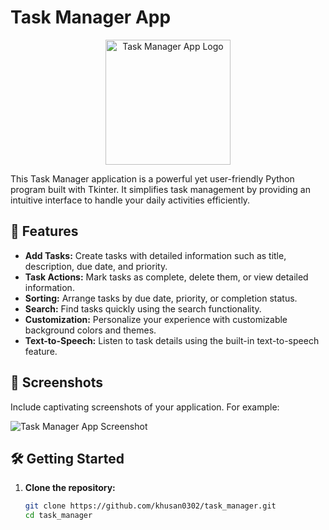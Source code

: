 # Task Manager App

<p align="center">
  <img src="https://your-image-url.com" alt="Task Manager App Logo" width="200">
</p>

This Task Manager application is a powerful yet user-friendly Python program built with Tkinter. It simplifies task management by providing an intuitive interface to handle your daily activities efficiently.

## 🚀 Features

- **Add Tasks:** Create tasks with detailed information such as title, description, due date, and priority.
- **Task Actions:** Mark tasks as complete, delete them, or view detailed information.
- **Sorting:** Arrange tasks by due date, priority, or completion status.
- **Search:** Find tasks quickly using the search functionality.
- **Customization:** Personalize your experience with customizable background colors and themes.
- **Text-to-Speech:** Listen to task details using the built-in text-to-speech feature.

## 🌈 Screenshots

Include captivating screenshots of your application. For example:

![Task Manager App Screenshot](C:\Users\IFtech\Desktop\task_manager_screenshot.png)

## 🛠️ Getting Started

1. **Clone the repository:**

   ```bash
   git clone https://github.com/khusan0302/task_manager.git
   cd task_manager
